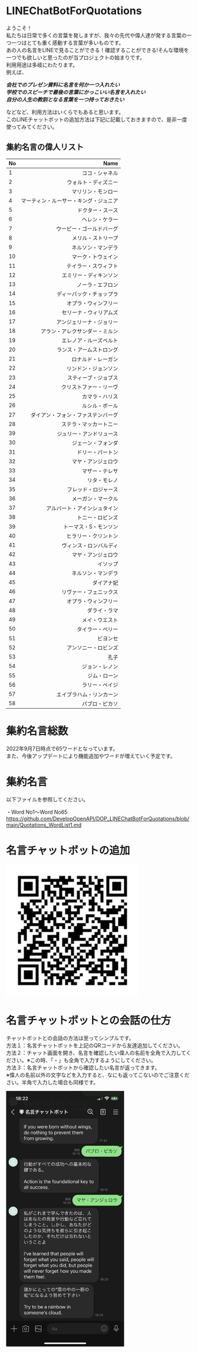 # LINEChatBotForQuotations
ようこそ！  
私たちは日常で多くの言葉を発しますが、我々の先代や偉人達が発する言葉の一つ一つはとても重く感動する言葉が多いものです。  
あの人の名言をLINEで見ることができる！確認することができる!そんな環境を一つでも欲しいと思ったのが当プロジェクトの始まりです。  
利用用途は多岐にわたります。  
例えば、

***会社でのプレゼン資料に名言を何か一つ入れたい***  
***学校でのスピーチで最後の言葉にかっこいい名言を入れたい***  
***自分の人生の教訓となる言葉を一つ持っておきたい***  

などなど、利用方法はいくらでもあると思います。  
このLINEチャットボットの追加方法は下記に記載しておきますので、是非一度使ってみてください。  

## 集約名言の偉人リスト

| No         | Name        |
|:-----------|------------:|
| 1          |ココ・シャネル|
| 2          |ウォルト・ディズニー|
| 3          |マリリン・モンロー|
| 4          |マーティン・ルーサー・キング・ジュニア|
| 5          |ドクター・スース|
| 6          |ヘレン・ケラー|
| 7          |ウーピー・ゴールドバーグ|
| 8          |メリル・ストリープ|
| 9          |ネルソン・マンデラ|
| 10         |マーク・トウェイン|
| 11         |テイラー・スウィフト|
| 12         |エミリー・ディキンソン|
| 13         |ノーラ・エフロン|
| 14         |ディーパック・チョップラ|
| 15         |オプラ・ウィンフリー|
| 16         |セリーナ・ウィリアムズ|
| 17         |アンジェリーナ・ジョリー|
| 18         |アラン・アレクサンダー・ミルン|
| 19         |エレノア・ルーズベルト|
| 20         |ランス・アームストロング|
| 21         |ロナルド・レーガン|
| 22         |リンドン・ジョンソン|
| 23         |スティーブ・ジョブス|
| 24         |クリストファー・リーヴ|
| 25         |カマラ・ハリス|
| 26         |ルシル・ボール|
| 27         |ダイアン・フォン・ファステンバーグ|
| 28         |ステラ・マッカートニー|
| 39         |ジュリー・アンドリュース|
| 30         |ジェーン・フォンダ|
| 31         |ドリー・パートン|
| 32         |マヤ・アンジェロウ|
| 33         |マザー・テレサ|
| 34         |リタ・モレノ|
| 35         |フレッド・ロジャース|
| 36         |メーガン・マークル|
| 37         |アルバート・アインシュタイン|
| 38         |トニー・ロビンズ|
| 39         |トーマス・S・モンソン|
| 40         |ヒラリー・クリントン|
| 41         |ヴィンス・ロンバルディ|
| 42         |マヤ・アンジェロウ|
| 43         |イソップ|
| 44         |ネルソン・マンデラ|
| 45         |ダイアナ妃|
| 46         |リヴァー・フェニックス|
| 47         |オプラ・ウィンフリー|
| 48         |ダライ・ラマ|
| 49         |メイ・ウエスト|
| 50         |タイラー・ペリー|
| 51         |ビヨンセ|
| 52         |アンソニー・ロビンズ|
| 53         |孔子|
| 54         |ジョン・レノン|
| 55         |ジム・ローン|
| 56         |ラリー・ペイジ|
| 57         |エイブラハム・リンカーン|
| 58         |パブロ・ピカソ|

# 集約名言総数
2022年9月7日時点で65ワードとなっています。  
また、今後アップデートにより機能追加やワードが増えていく予定です。

# 集約名言
以下ファイルを参照してください。  

・Word No1～Word No65  
<https://github.com/DevelopOpenAPI/DOP_LINEChatBotForQuotations/blob/main/Quotations_WordList1.md>

# 名言チャットボットの追加
![名言チャットボット](https://github.com/DevelopOpenAPI/DOP_LINEChatBotForQuotations/blob/main/L_gainfriends_qr.png)

# 名言チャットボットとの会話の仕方
チャットボットとの会話の方法は至ってシンプルです。  
方法１：名言チャットボットを上記のQRコードから友達追加してください。  
方法２：チャット画面を開き、名言を確認したい偉人の名前を全角で入力してください。※この時、「・」も全角で入力するようにしてください。  
方法３：名言チャットボットから確認したい名言が返ってきます。  
※偉人の名前以外の文字などを入力すると、なにも返ってこないのでご注意ください。半角で入力した場合も同様です。

<img src="https://github.com/DevelopOpenAPI/DOP_LINEChatBotForQuotations/blob/main/unnamed.jpg" width="320px">
